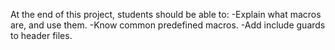 At the end of this project, students should be able to:
-Explain what macros are, and use them.
-Know common predefined macros.
-Add include guards to header files.